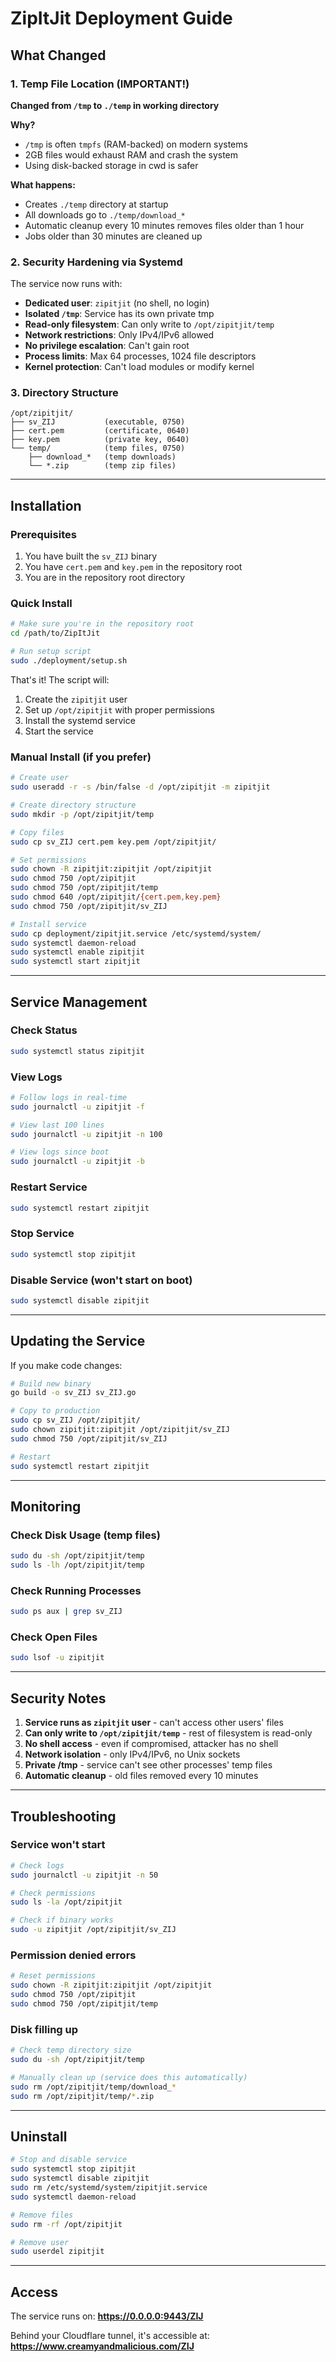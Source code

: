 # ZipItJit Deployment Guide

## What Changed

### 1. Temp File Location (IMPORTANT!)
**Changed from `/tmp` to `./temp` in working directory**

**Why?**
- `/tmp` is often `tmpfs` (RAM-backed) on modern systems
- 2GB files would exhaust RAM and crash the system
- Using disk-backed storage in cwd is safer

**What happens:**
- Creates `./temp` directory at startup
- All downloads go to `./temp/download_*`
- Automatic cleanup every 10 minutes removes files older than 1 hour
- Jobs older than 30 minutes are cleaned up

### 2. Security Hardening via Systemd

The service now runs with:
- **Dedicated user**: `zipitjit` (no shell, no login)
- **Isolated `/tmp`**: Service has its own private tmp
- **Read-only filesystem**: Can only write to `/opt/zipitjit/temp`
- **Network restrictions**: Only IPv4/IPv6 allowed
- **No privilege escalation**: Can't gain root
- **Process limits**: Max 64 processes, 1024 file descriptors
- **Kernel protection**: Can't load modules or modify kernel

### 3. Directory Structure

```
/opt/zipitjit/
├── sv_ZIJ           (executable, 0750)
├── cert.pem         (certificate, 0640)
├── key.pem          (private key, 0640)
└── temp/            (temp files, 0750)
    ├── download_*   (temp downloads)
    └── *.zip        (temp zip files)
```

---

## Installation

### Prerequisites

1. You have built the `sv_ZIJ` binary
2. You have `cert.pem` and `key.pem` in the repository root
3. You are in the repository root directory

### Quick Install

```bash
# Make sure you're in the repository root
cd /path/to/ZipItJit

# Run setup script
sudo ./deployment/setup.sh
```

That's it! The script will:
1. Create the `zipitjit` user
2. Set up `/opt/zipitjit` with proper permissions
3. Install the systemd service
4. Start the service

### Manual Install (if you prefer)

```bash
# Create user
sudo useradd -r -s /bin/false -d /opt/zipitjit -m zipitjit

# Create directory structure
sudo mkdir -p /opt/zipitjit/temp

# Copy files
sudo cp sv_ZIJ cert.pem key.pem /opt/zipitjit/

# Set permissions
sudo chown -R zipitjit:zipitjit /opt/zipitjit
sudo chmod 750 /opt/zipitjit
sudo chmod 750 /opt/zipitjit/temp
sudo chmod 640 /opt/zipitjit/{cert.pem,key.pem}
sudo chmod 750 /opt/zipitjit/sv_ZIJ

# Install service
sudo cp deployment/zipitjit.service /etc/systemd/system/
sudo systemctl daemon-reload
sudo systemctl enable zipitjit
sudo systemctl start zipitjit
```

---

## Service Management

### Check Status
```bash
sudo systemctl status zipitjit
```

### View Logs
```bash
# Follow logs in real-time
sudo journalctl -u zipitjit -f

# View last 100 lines
sudo journalctl -u zipitjit -n 100

# View logs since boot
sudo journalctl -u zipitjit -b
```

### Restart Service
```bash
sudo systemctl restart zipitjit
```

### Stop Service
```bash
sudo systemctl stop zipitjit
```

### Disable Service (won't start on boot)
```bash
sudo systemctl disable zipitjit
```

---

## Updating the Service

If you make code changes:

```bash
# Build new binary
go build -o sv_ZIJ sv_ZIJ.go

# Copy to production
sudo cp sv_ZIJ /opt/zipitjit/
sudo chown zipitjit:zipitjit /opt/zipitjit/sv_ZIJ
sudo chmod 750 /opt/zipitjit/sv_ZIJ

# Restart
sudo systemctl restart zipitjit
```

---

## Monitoring

### Check Disk Usage (temp files)
```bash
sudo du -sh /opt/zipitjit/temp
sudo ls -lh /opt/zipitjit/temp
```

### Check Running Processes
```bash
sudo ps aux | grep sv_ZIJ
```

### Check Open Files
```bash
sudo lsof -u zipitjit
```

---

## Security Notes

1. **Service runs as `zipitjit` user** - can't access other users' files
2. **Can only write to `/opt/zipitjit/temp`** - rest of filesystem is read-only
3. **No shell access** - even if compromised, attacker has no shell
4. **Network isolation** - only IPv4/IPv6, no Unix sockets
5. **Private /tmp** - service can't see other processes' temp files
6. **Automatic cleanup** - old files removed every 10 minutes

---

## Troubleshooting

### Service won't start
```bash
# Check logs
sudo journalctl -u zipitjit -n 50

# Check permissions
sudo ls -la /opt/zipitjit

# Check if binary works
sudo -u zipitjit /opt/zipitjit/sv_ZIJ
```

### Permission denied errors
```bash
# Reset permissions
sudo chown -R zipitjit:zipitjit /opt/zipitjit
sudo chmod 750 /opt/zipitjit
sudo chmod 750 /opt/zipitjit/temp
```

### Disk filling up
```bash
# Check temp directory size
sudo du -sh /opt/zipitjit/temp

# Manually clean up (service does this automatically)
sudo rm /opt/zipitjit/temp/download_*
sudo rm /opt/zipitjit/temp/*.zip
```

---

## Uninstall

```bash
# Stop and disable service
sudo systemctl stop zipitjit
sudo systemctl disable zipitjit
sudo rm /etc/systemd/system/zipitjit.service
sudo systemctl daemon-reload

# Remove files
sudo rm -rf /opt/zipitjit

# Remove user
sudo userdel zipitjit
```

---

## Access

The service runs on: **https://0.0.0.0:9443/ZIJ**

Behind your Cloudflare tunnel, it's accessible at:
**https://www.creamyandmalicious.com/ZIJ**
